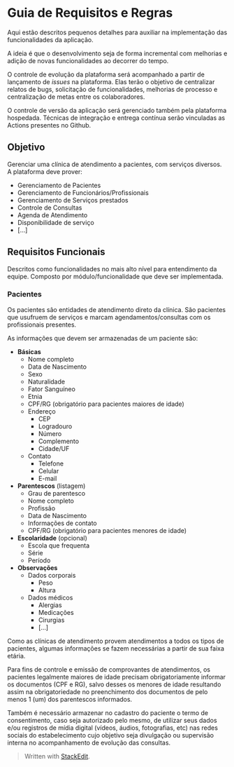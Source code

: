 

# Guia de Requisitos e Regras
Aqui estão descritos pequenos detalhes para auxiliar na implementação das funcionalidades da aplicação. 

A ideia é que o desenvolvimento seja de forma incremental com melhorias e adição de novas funcionalidades ao decorrer do tempo. 

O controle de evolução da plataforma será acompanhado a partir de lançamento de *issues* na plataforma. Elas terão o objetivo de centralizar relatos de bugs, solicitação de funcionalidades, melhorias de processo e centralização de metas entre os colaboradores. 

O controle de versão da aplicação será gerenciado também pela plataforma hospedada. Técnicas de integração e entrega contínua serão vinculadas as Actions presentes no Github. 

## Objetivo
Gerenciar uma clínica de atendimento a pacientes, com serviços diversos. A plataforma deve prover:

 - Gerenciamento de Pacientes
 - Gerenciamento de Funcionários/Profissionais
 - Gerenciamento de Serviços prestados
 - Controle de Consultas
 - Agenda de Atendimento
 - Disponibilidade de serviço
 - [...]

## Requisitos Funcionais

Descritos como funcionalidades no mais alto nível para entendimento da equipe. Composto por módulo/funcionalidade que deve ser implementada. 

### Pacientes
Os pacientes são entidades de atendimento direto da clínica. São pacientes que usufruem de serviços e marcam agendamentos/consultas com os profissionais presentes. 

As informações que devem ser armazenadas de um paciente são:

 - **Básicas**
	 - Nome completo
	 - Data de Nascimento
	 - Sexo
	 - Naturalidade
	 - Fator Sanguíneo
	 - Etnia
	 - CPF/RG (obrigatório para pacientes maiores de idade)
	 - Endereço
		 - CEP
		 - Logradouro
		 - Número
		 - Complemento
		 - Cidade/UF
	 - Contato
		 - Telefone
		 - Celular
		 - E-mail
 - **Parentescos** (listagem)
	 - Grau de parentesco
	 - Nome completo
	 - Profissão
	 - Data de Nascimento
	 - Informações de contato
	 - CPF/RG (obrigatório para pacientes menores de idade)
 - **Escolaridade** (opcional)
	 - Escola que frequenta
	 - Série
	 - Período
 - **Observações**
	 - Dados corporais
		 - Peso
		 - Altura
	 - Dados médicos
		 - Alergias
		 - Medicações
		 - Cirurgias
		 - [...]

Como as clínicas de atendimento provem atendimentos a todos os tipos de pacientes, algumas informações se fazem necessárias a partir de sua faixa etária. 

Para fins de controle e emissão de comprovantes de atendimentos, os pacientes legalmente maiores de idade precisam obrigatoriamente informar os documentos (CPF e RG), salvo desses os menores de idade resultando assim na obrigatoriedade no preenchimento dos documentos de pelo menos 1 (um) dos parentescos informados.

Também é necessário armazenar no cadastro do paciente o termo de consentimento, caso seja autorizado pelo mesmo, de utilizar seus dados e/ou registros de mídia digital (vídeos, áudios, fotografias, etc) nas redes sociais do estabelecimento cujo objetivo seja divulgação ou supervisão interna no acompanhamento de evolução das consultas. 

> Written with [StackEdit](https://stackedit.io/).
<!--stackedit_data:
eyJoaXN0b3J5IjpbLTM4ODAzMDk4OCwtMzg4MDQ4MDMsMjAwMj
cwMTAxNywzNTk3NDAwNTldfQ==
-->